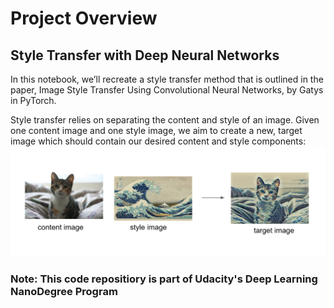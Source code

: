 # Project Overview

## Style Transfer with Deep Neural Networks
In this notebook, we’ll recreate a style transfer method that is outlined in the paper, Image Style Transfer Using Convolutional Neural Networks, by Gatys in PyTorch.

Style transfer relies on separating the content and style of an image. Given one content image and one style image, we aim to create a new, target image which should contain our desired content and style components: 
![alt text](https://github.com/gautamsuryawanshi/Deep_Learning/blob/main/style-transfer/notebook_ims/style_tx_cat.png)

### Note: This code repositiory is part of Udacity's Deep Learning NanoDegree Program
